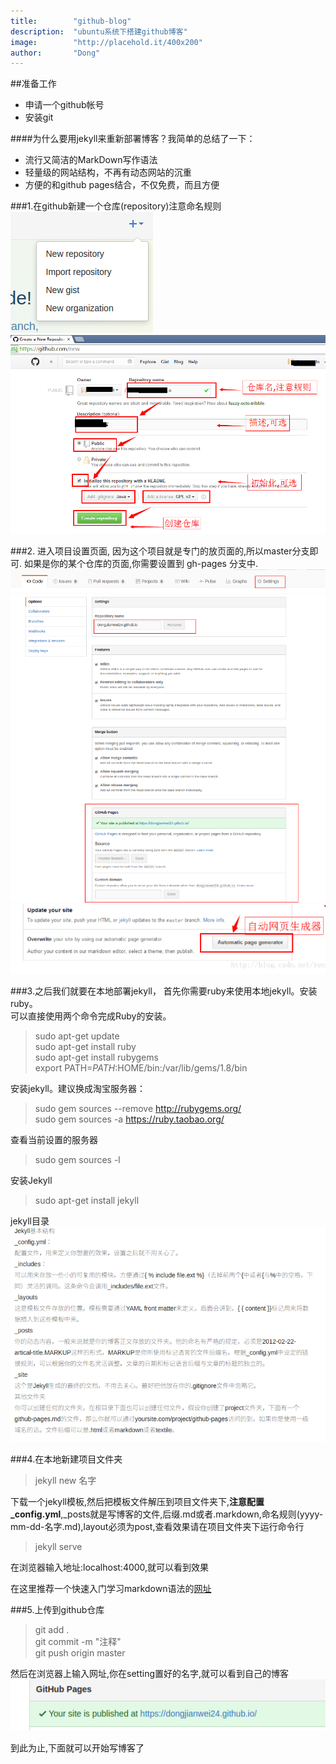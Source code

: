```yaml
---
title:        "github-blog"
description:  "ubuntu系统下搭建github博客"
image:        "http://placehold.it/400x200"
author:       "Dong"
---
```


##准备工作  
   - 申请一个github帐号
   - 安装git

####为什么要用jekyll来重新部署博客？我简单的总结了一下：
   * 流行又简洁的MarkDown写作语法
   * 轻量级的网站结构，不再有动态网站的沉重
   * 方便的和github pages结合，不仅免费，而且方便
   
###1.在github新建一个仓库(repository)注意命名规则
![示例](/resources/font-awesome/img/github-blog/creat_repository.png)
![示例](/resources/font-awesome/img/github-blog/fill_detail.png)

###2. 进入项目设置页面, 因为这个项目就是专门的放页面的,所以master分支即可. 如果是你的某个仓库的页面,你需要设置到 gh-pages 分支中.
![示例](/resources/font-awesome/img/github-blog/toSetting.png)
![示例](/resources/font-awesome/img/github-blog/setting_detail.png)
![示例](/resources/font-awesome/img/github-blog/setting1.png)

###3.之后我们就要在本地部署jekyll， 首先你需要ruby来使用本地jekyll。安装ruby。  
   可以直接使用两个命令完成Ruby的安装。
   
   >sudo apt-get update  
   >sudo apt-get install ruby  
   >sudo apt-get install rubygems  
   >export PATH=$PATH:$HOME/bin:/var/lib/gems/1.8/bin  
   
   安装jekyll。建议换成淘宝服务器：
   
   >sudo gem sources --remove http://rubygems.org/  
   >sudo gem sources -a https://ruby.taobao.org/
   
   查看当前设置的服务器
   
   >sudo gem sources -l
   
   安装Jekyll
   
   >sudo apt-get install jekyll  
   
   jekyll目录
![示例](/resources/font-awesome/img/github-blog/jekyll_mb.png)

###4.在本地新建项目文件夹
>jekyll new 名字  

下载一个jekyll模板,然后把模板文件解压到项目文件夹下,**注意配置_config.yml**,_posts就是写博客的文件,后缀.md或者.markdown,命名规则(yyyy-mm-dd-名字.md),layout必须为post,查看效果请在项目文件夹下运行命令行  

>jekyll serve  

在浏览器输入地址:localhost:4000,就可以看到效果

在这里推荐一个快速入门学习markdown语法的[网址](http://www.ituring.com.cn/article/23)

###5.上传到github仓库
>git add .  
>git commit -m "注释"  
>git push origin master

然后在浏览器上输入网址,你在setting置好的名字,就可以看到自己的博客
![示例](/resources/font-awesome/img/github-blog/address.png)

到此为止,下面就可以开始写博客了

